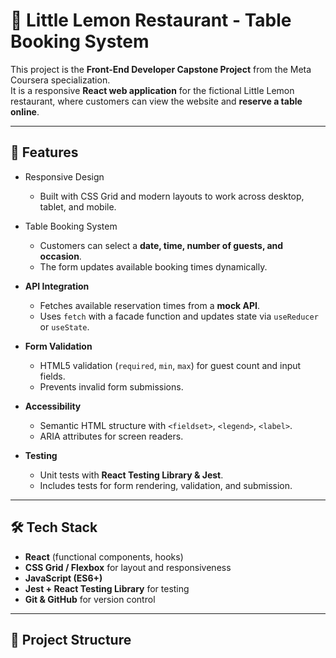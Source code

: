 # 🍋 Little Lemon Restaurant - Table Booking System

This project is the **Front-End Developer Capstone Project** from the Meta Coursera specialization.  
It is a responsive **React web application** for the fictional Little Lemon restaurant, where customers can view the website and **reserve a table online**.

---

## 🚀 Features

- Responsive Design 
  - Built with CSS Grid and modern layouts to work across desktop, tablet, and mobile.  

- Table Booking System  
  - Customers can select a **date, time, number of guests, and occasion**.  
  - The form updates available booking times dynamically.  

- **API Integration**  
  - Fetches available reservation times from a **mock API**.  
  - Uses `fetch` with a facade function and updates state via `useReducer` or `useState`.  

- **Form Validation**  
  - HTML5 validation (`required`, `min`, `max`) for guest count and input fields.  
  - Prevents invalid form submissions.  

- **Accessibility**  
  - Semantic HTML structure with `<fieldset>`, `<legend>`, `<label>`.  
  - ARIA attributes for screen readers.  

- **Testing**  
  - Unit tests with **React Testing Library & Jest**.  
  - Includes tests for form rendering, validation, and submission.  

---

## 🛠️ Tech Stack

- **React** (functional components, hooks)  
- **CSS Grid / Flexbox** for layout and responsiveness  
- **JavaScript (ES6+)**  
- **Jest + React Testing Library** for testing  
- **Git & GitHub** for version control  

---

## 📂 Project Structure

